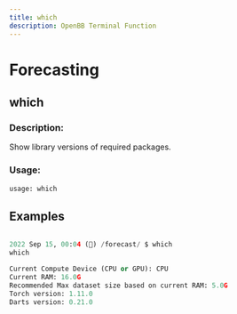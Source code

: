```yaml
---
title: which
description: OpenBB Terminal Function
---
```


# Forecasting

## which

### Description: 

Show library versions of required packages.

### Usage: 
```python
usage: which
```



## Examples

```python

2022 Sep 15, 00:04 (🦋) /forecast/ $ which
which

Current Compute Device (CPU or GPU): CPU
Current RAM: 16.0G
Recommended Max dataset size based on current RAM: 5.0G
Torch version: 1.11.0
Darts version: 0.21.0

```

